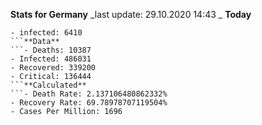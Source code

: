 __**Stats for Germany**__
  _last update: 29.10.2020 14:43 _
**Today**
```- Deaths: 28
- infected: 6410
```**Data**
```- Deaths: 10387
- Infected: 486031
- Recovered: 339200 
- Critical: 136444
```**Calculated**
```- Death Rate: 2.137106480862332%
- Recovery Rate: 69.78978707119504%
- Cases Per Million: 1696
```